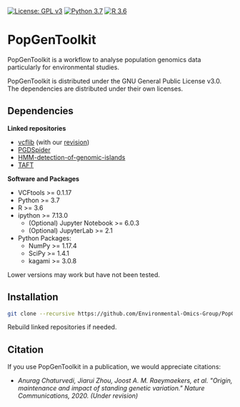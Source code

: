 [![License: GPL v3](https://img.shields.io/badge/License-GPL%20v3-blue.svg)](https://www.gnu.org/licenses/gpl-3.0)
[![Python 3.7](https://img.shields.io/badge/python-3.7-green.svg)](https://www.python.org/dev/peps/pep-0537/)
[![R 3.6](https://img.shields.io/badge/R-3.6-red.svg)](https://cloud.r-project.org)


# PopGenToolkit

PopGenToolkit is a workflow to analyse population genomics data particularly for environmental studies.

PopGenToolkit is distributed under the GNU General Public License v3.0. The dependencies are distributed under their own licenses. 


## Dependencies

**Linked repositories**

- [vcflib](https://github.com/vcflib/vcflib) (with our [revision](https://github.com/Environmental-Omics-Group/vcflib))
- [PGDSpider](http://www.cmpg.unibe.ch/software/PGDSpider/)
- [HMM-detection-of-genomic-islands](https://github.com/marqueda/HMM-detection-of-genomic-islands)
- [TAFT](https://pubmed.ncbi.nlm.nih.gov/20943011/)

**Software and Packages**

- VCFtools >= 0.1.17
- Python >= 3.7
- R >= 3.6
- ipython >= 7.13.0
  - (Optional) Jupyter Notebook >= 6.0.3
  - (Optional) JupyterLab >= 2.1
- Python Packages:
  - NumPy >= 1.17.4
  - SciPy >= 1.4.1
  - kagami >= 3.0.8

Lower versions may work but have not been tested.


## Installation

```bash
git clone --recursive https://github.com/Environmental-Omics-Group/PopGenToolkit.git
```

Rebuild linked repositories if needed.


## Citation

If you use PopGenToolkit in a publication, we would appreciate citations: 

- *Anurag Chaturvedi, Jiarui Zhou, Joost A. M. Raeymaekers, et al. "Origin, maintenance and impact of standing genetic variation." Nature Communications, 2020. (Under revision)*
